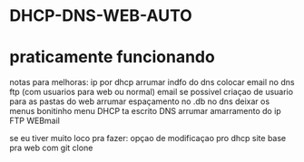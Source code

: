 # DHCP-DNS-WEB-AUTO
# praticamente funcionando

notas para melhoras:
ip por dhcp
arrumar indfo do dns
colocar email no dns
ftp (com usuarios para web ou normal)
email se possivel
criaçao de usuario para as pastas do web
arrumar espaçamento no .db no dns
deixar os menus bonitinho
menu DHCP ta escrito DNS
arrumar amarramento do ip
FTP
WEBmail

se eu tiver muito loco pra fazer:
opçao de modificaçao pro dhcp
site base pra web com git clone
